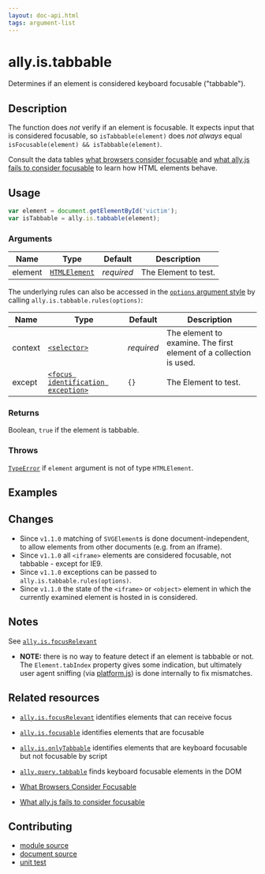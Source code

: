 ```yaml
---
layout: doc-api.html
tags: argument-list
---
```


# ally.is.tabbable

Determines if an element is considered keyboard focusable ("tabbable").


## Description

The function does *not* verify if an element is focusable. It expects input that is considered focusable, so `isTabbable(element)` does *not always* equal `isFocusable(element) && isTabbable(element)`.

Consult the data tables [what browsers consider focusable](../../data-tables/focusable.md) and [what ally.js fails to consider focusable](../../data-tables/focusable.is.md) to learn how HTML elements behave.


## Usage

```js
var element = document.getElementById('victim');
var isTabbable = ally.is.tabbable(element);
```

### Arguments

| Name | Type | Default | Description |
| ---- | ---- | ------- | ----------- |
| element | [`HTMLElement`](https://developer.mozilla.org/en/docs/Web/API/HTMLElement) | *required* | The Element to test. |

The underlying rules can also be accessed in the [`options` argument style](../concepts.md#Single-options-argument) by calling `ally.is.tabbable.rules(options)`:

| Name | Type | Default | Description |
| ---- | ---- | ------- | ----------- |
| context | [`<selector>`](../concepts.md#Selector) | *required* | The element to examine. The first element of a collection is used. |
| except | [`<focus identification exception>`](../concepts.md#Focus-identification-exceptions) | `{}` | The Element to test. |

### Returns

Boolean, `true` if the element is tabbable.

### Throws

[`TypeError`](https://developer.mozilla.org/en-US/docs/Web/JavaScript/Reference/Global_Objects/TypeError) if `element` argument is not of type `HTMLElement`.


## Examples


## Changes

* Since `v1.1.0` matching of `SVGElement`s is done document-independent, to allow elements from other documents (e.g. from an iframe).
* Since `v1.1.0` all `<iframe>` elements are considered focusable, not tabbable - except for IE9.
* Since `v1.1.0` exceptions can be passed to `ally.is.tabbable.rules(options)`.
* Since `v1.1.0` the state of the `<iframe>` or `<object>` element in which the currently examined element is hosted in is considered.

## Notes

See [`ally.is.focusRelevant`](./focus-relevant.md#Notes)

* **NOTE:** there is no way to feature detect if an element is tabbable or not. The `Element.tabIndex` property gives some indication, but ultimately user agent sniffing (via [platform.js](https://github.com/bestiejs/platform.js/)) is done internally to fix mismatches.


## Related resources

* [`ally.is.focusRelevant`](focus-relevant.md) identifies elements that can receive focus
* [`ally.is.focusable`](focusable.md) identifies elements that are focusable
* [`ally.is.onlyTabbable`](focusable.md) identifies elements that are keyboard focusable but not focusable by script
* [`ally.query.tabbable`](../query/tabbable.md) finds keyboard focusable elements in the DOM

* [What Browsers Consider Focusable](../../data-tables/focusable.md)
* [What ally.js fails to consider focusable](../../data-tables/focusable.is.md)


## Contributing

* [module source](https://github.com/medialize/ally.js/blob/master/src/is/tabbable.js)
* [document source](https://github.com/medialize/ally.js/blob/master/docs/api/is/tabbable.md)
* [unit test](https://github.com/medialize/ally.js/blob/master/test/unit/is.tabbable.test.js)

